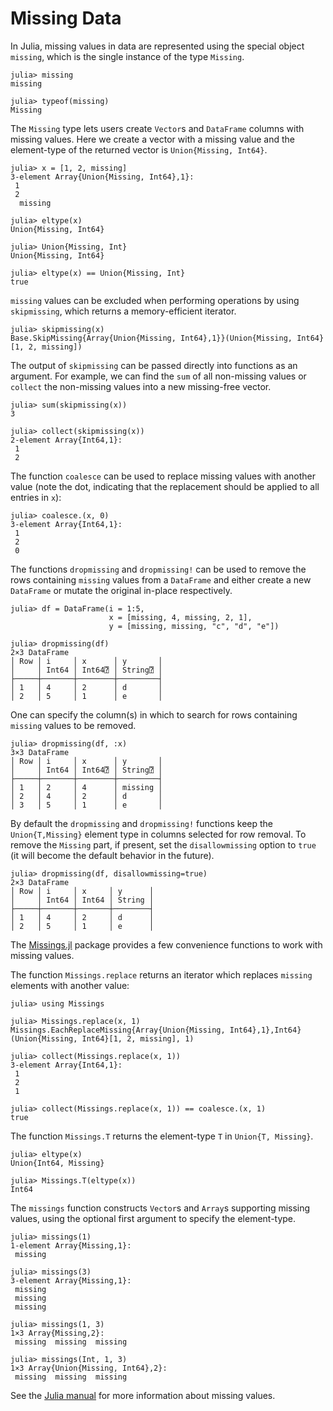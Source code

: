 # Missing Data

In Julia, missing values in data are represented using the special object `missing`, which is the single instance of the type `Missing`.

```jldoctest
julia> missing
missing

julia> typeof(missing)
Missing

```

The `Missing` type lets users create `Vector`s and `DataFrame` columns with missing values. Here we create a vector with a missing value and the element-type of the returned vector is `Union{Missing, Int64}`.

```jldoctest missings
julia> x = [1, 2, missing]
3-element Array{Union{Missing, Int64},1}:
 1
 2
  missing

julia> eltype(x)
Union{Missing, Int64}

julia> Union{Missing, Int}
Union{Missing, Int64}

julia> eltype(x) == Union{Missing, Int}
true

```

`missing` values can be excluded when performing operations by using `skipmissing`, which returns a memory-efficient iterator.

```jldoctest missings
julia> skipmissing(x)
Base.SkipMissing{Array{Union{Missing, Int64},1}}(Union{Missing, Int64}[1, 2, missing])

```

The output of `skipmissing` can be passed directly into functions as an argument. For example, we can find the `sum` of all non-missing values or `collect` the non-missing values into a new missing-free vector.

```jldoctest missings
julia> sum(skipmissing(x))
3

julia> collect(skipmissing(x))
2-element Array{Int64,1}:
 1
 2

```

The function `coalesce` can be used to replace missing values with another value (note the dot, indicating that the replacement should be applied to all entries in `x`):

```jldoctest missings
julia> coalesce.(x, 0)
3-element Array{Int64,1}:
 1
 2
 0

```

The functions `dropmissing` and `dropmissing!` can be used to remove the rows containing `missing` values from a `DataFrame` and either create a new `DataFrame` or mutate the original in-place respectively.

```jldoctest missings
julia> df = DataFrame(i = 1:5,
                      x = [missing, 4, missing, 2, 1],
                      y = [missing, missing, "c", "d", "e"])

julia> dropmissing(df)
2×3 DataFrame
│ Row │ i     │ x      │ y       │
│     │ Int64 │ Int64⍰ │ String⍰ │
├─────┼───────┼────────┼─────────┤
│ 1   │ 4     │ 2      │ d       │
│ 2   │ 5     │ 1      │ e       │
```

One can specify the column(s) in which to search for rows containing `missing` values to be removed.

```jldoctest missings
julia> dropmissing(df, :x)
3×3 DataFrame
│ Row │ i     │ x      │ y       │
│     │ Int64 │ Int64⍰ │ String⍰ │
├─────┼───────┼────────┼─────────┤
│ 1   │ 2     │ 4      │ missing │
│ 2   │ 4     │ 2      │ d       │
│ 3   │ 5     │ 1      │ e       │
```

By default the `dropmissing` and `dropmissing!` functions keep the `Union{T,Missing}` element type in columns selected for row removal. To remove the `Missing` part, if present, set the `disallowmissing` option to `true` (it will become the default behavior in the future).

```jldoctest missings
julia> dropmissing(df, disallowmissing=true)
2×3 DataFrame
│ Row │ i     │ x     │ y      │
│     │ Int64 │ Int64 │ String │
├─────┼───────┼───────┼────────┤
│ 1   │ 4     │ 2     │ d      │
│ 2   │ 5     │ 1     │ e      │
```


The [Missings.jl](https://github.com/JuliaData/Missings.jl) package provides a few convenience functions to work with missing values.

The function `Missings.replace` returns an iterator which replaces `missing` elements with another value:

```jldoctest missings
julia> using Missings

julia> Missings.replace(x, 1)
Missings.EachReplaceMissing{Array{Union{Missing, Int64},1},Int64}(Union{Missing, Int64}[1, 2, missing], 1)

julia> collect(Missings.replace(x, 1))
3-element Array{Int64,1}:
 1
 2
 1

julia> collect(Missings.replace(x, 1)) == coalesce.(x, 1)
true

```

The function `Missings.T` returns the element-type `T` in `Union{T, Missing}`.

```jldoctest missings
julia> eltype(x)
Union{Int64, Missing}

julia> Missings.T(eltype(x))
Int64

```

The `missings` function constructs `Vector`s and `Array`s supporting missing values, using the optional first argument to specify the element-type.

```jldoctest missings
julia> missings(1)
1-element Array{Missing,1}:
 missing

julia> missings(3)
3-element Array{Missing,1}:
 missing
 missing
 missing

julia> missings(1, 3)
1×3 Array{Missing,2}:
 missing  missing  missing

julia> missings(Int, 1, 3)
1×3 Array{Union{Missing, Int64},2}:
 missing  missing  missing

```

See the [Julia manual](https://docs.julialang.org/en/stable/manual/missing/) for more information about missing values.
